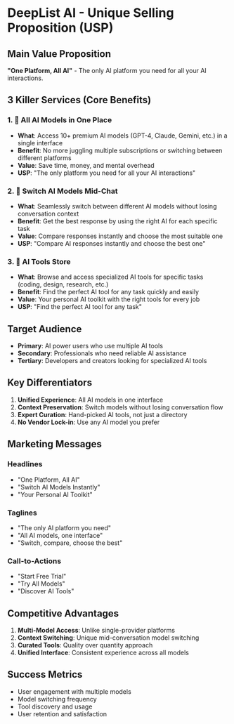 # DeepList AI - Unique Selling Proposition (USP)

## Main Value Proposition

**"One Platform, All AI"** - The only AI platform you need for all your AI interactions.

## 3 Killer Services (Core Benefits)

### 1. 🚀 **All AI Models in One Place**

- **What**: Access 10+ premium AI models (GPT-4, Claude, Gemini, etc.) in a single interface
- **Benefit**: No more juggling multiple subscriptions or switching between different platforms
- **Value**: Save time, money, and mental overhead
- **USP**: "The only platform you need for all your AI interactions"

### 2. 🔄 **Switch AI Models Mid-Chat**

- **What**: Seamlessly switch between different AI models without losing conversation context
- **Benefit**: Get the best response by using the right AI for each specific task
- **Value**: Compare responses instantly and choose the most suitable one
- **USP**: "Compare AI responses instantly and choose the best one"

### 3. 🏪 **AI Tools Store**

- **What**: Browse and access specialized AI tools for specific tasks (coding, design, research, etc.)
- **Benefit**: Find the perfect AI tool for any task quickly and easily
- **Value**: Your personal AI toolkit with the right tools for every job
- **USP**: "Find the perfect AI tool for any task"

## Target Audience

- **Primary**: AI power users who use multiple AI tools
- **Secondary**: Professionals who need reliable AI assistance
- **Tertiary**: Developers and creators looking for specialized AI tools

## Key Differentiators

1. **Unified Experience**: All AI models in one interface
2. **Context Preservation**: Switch models without losing conversation flow
3. **Expert Curation**: Hand-picked AI tools, not just a directory
4. **No Vendor Lock-in**: Use any AI model you prefer

## Marketing Messages

### Headlines

- "One Platform, All AI"
- "Switch AI Models Instantly"
- "Your Personal AI Toolkit"

### Taglines

- "The only AI platform you need"
- "All AI models, one interface"
- "Switch, compare, choose the best"

### Call-to-Actions

- "Start Free Trial"
- "Try All Models"
- "Discover AI Tools"

## Competitive Advantages

1. **Multi-Model Access**: Unlike single-provider platforms
2. **Context Switching**: Unique mid-conversation model switching
3. **Curated Tools**: Quality over quantity approach
4. **Unified Interface**: Consistent experience across all models

## Success Metrics

- User engagement with multiple models
- Model switching frequency
- Tool discovery and usage
- User retention and satisfaction

